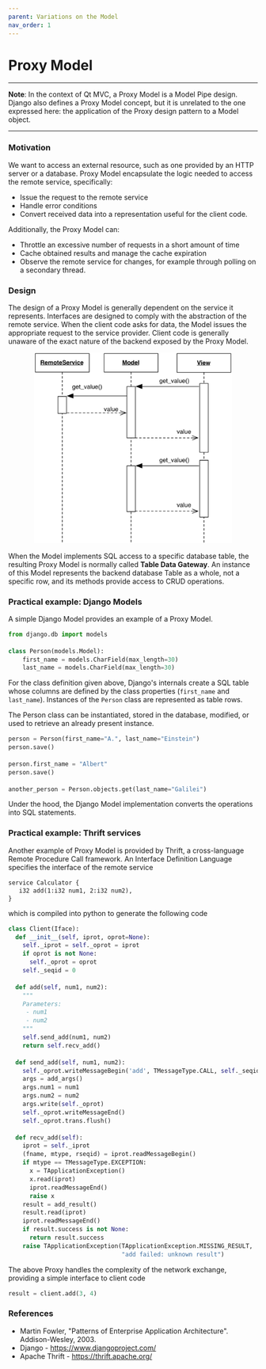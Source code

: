```yaml
---
parent: Variations on the Model
nav_order: 1
---
```

# Proxy Model

-----------
**Note**: In the context of Qt MVC, a Proxy Model is a Model Pipe design.
Django also defines a Proxy Model concept, but it is unrelated to the one 
expressed here: the application of the Proxy design pattern to a Model object.

-----------

### Motivation

We want to access an external resource, such as one provided by an HTTP 
server or a database. Proxy Model encapsulate the logic needed to access 
the remote service, specifically:

- Issue the request to the remote service
- Handle error conditions
- Convert received data into a representation useful for the client code.

Additionally, the Proxy Model can:

- Throttle an excessive number of requests in a short amount of time
- Cache obtained results and manage the cache expiration
- Observe the remote service for changes, for example through
  polling on a secondary thread.

### Design

The design of a Proxy Model is generally dependent on the service it 
represents. Interfaces are designed to comply with the abstraction of the
remote service. When the client code asks for data, the Model issues the 
appropriate request to the service provider. Client code is generally 
unaware of the exact nature of the backend exposed by the Proxy Model.

<p align="center">
    <img src="images/proxy_model/proxy_model.png" width="400" />
</p>

When the Model implements SQL access to a specific database table, the resulting
Proxy Model is normally called **Table Data Gateway**. An instance of this Model
represents the backend database Table as a whole, not a specific row, and its 
methods provide access to CRUD operations.

### Practical example: Django Models

A simple Django Model provides an example of a Proxy Model.

```python
from django.db import models

class Person(models.Model):
    first_name = models.CharField(max_length=30)
    last_name = models.CharField(max_length=30)
```

For the class definition given above, Django's internals create a SQL table 
whose columns are defined by the class properties (`first_name` and `last_name`). 
Instances of the `Person` class are represented as table rows. 

The Person class can be instantiated, stored in the database, modified, or 
used to retrieve an already present instance. 

```python
person = Person(first_name="A.", last_name="Einstein")
person.save()

person.first_name = "Albert"
person.save()

another_person = Person.objects.get(last_name="Galilei")
```

Under the hood, the Django Model implementation converts the operations into SQL statements.

### Practical example: Thrift services

Another example of Proxy Model is provided by Thrift, a cross-language Remote Procedure Call
framework. An Interface Definition Language specifies the interface of the remote service

```idl
service Calculator {
   i32 add(1:i32 num1, 2:i32 num2),
}
```

which is compiled into python to generate the following code

```python
class Client(Iface):
  def __init__(self, iprot, oprot=None):
    self._iprot = self._oprot = iprot
    if oprot is not None:
      self._oprot = oprot
    self._seqid = 0

  def add(self, num1, num2):
    """
    Parameters:
     - num1
     - num2
    """
    self.send_add(num1, num2)
    return self.recv_add()

  def send_add(self, num1, num2):
    self._oprot.writeMessageBegin('add', TMessageType.CALL, self._seqid)
    args = add_args()
    args.num1 = num1
    args.num2 = num2
    args.write(self._oprot)
    self._oprot.writeMessageEnd()
    self._oprot.trans.flush()

  def recv_add(self):
    iprot = self._iprot
    (fname, mtype, rseqid) = iprot.readMessageBegin()
    if mtype == TMessageType.EXCEPTION:
      x = TApplicationException()
      x.read(iprot)
      iprot.readMessageEnd()
      raise x
    result = add_result()
    result.read(iprot)
    iprot.readMessageEnd()
    if result.success is not None:
      return result.success
    raise TApplicationException(TApplicationException.MISSING_RESULT, 
                                "add failed: unknown result")
```

The above Proxy handles the complexity of the network exchange, providing a simple interface to 
client code

```python
result = client.add(3, 4)
```

### References

- Martin Fowler, "Patterns of Enterprise Application Architecture". Addison-Wesley, 2003.
- Django - https://www.djangoproject.com/
- Apache Thrift - https://thrift.apache.org/
